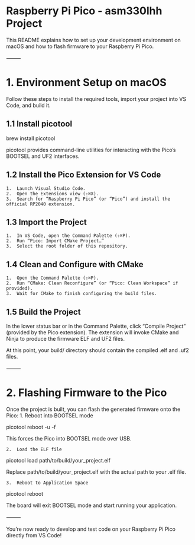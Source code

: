 # Raspberry Pi Pico - asm330lhh Project

This README explains how to set up your development environment on macOS and how to flash firmware to your Raspberry Pi Pico.

⸻

# 1. Environment Setup on macOS

Follow these steps to install the required tools, import your project into VS Code, and build it.

## 1.1 Install picotool

brew install picotool

picotool provides command-line utilities for interacting with the Pico’s BOOTSEL and UF2 interfaces.

## 1.2 Install the Pico Extension for VS Code
	1.	Launch Visual Studio Code.
	2.	Open the Extensions view (⇧⌘X).
	3.	Search for “Raspberry Pi Pico” (or “Pico”) and install the official RP2040 extension.

## 1.3 Import the Project
	1.	In VS Code, open the Command Palette (⇧⌘P).
	2.	Run “Pico: Import CMake Project…”
	3.	Select the root folder of this repository.

## 1.4 Clean and Configure with CMake
	1.	Open the Command Palette (⇧⌘P).
	2.	Run “CMake: Clean Reconfigure” (or “Pico: Clean Workspace” if provided).
	3.	Wait for CMake to finish configuring the build files.

## 1.5 Build the Project

In the lower status bar or in the Command Palette, click “Compile Project” (provided by the Pico extension). The extension will invoke CMake and Ninja to produce the firmware ELF and UF2 files.

At this point, your build/ directory should contain the compiled .elf and .uf2 files.

⸻

# 2. Flashing Firmware to the Pico

Once the project is built, you can flash the generated firmware onto the Pico:
	1.	Reboot into BOOTSEL mode

picotool reboot -u -f

This forces the Pico into BOOTSEL mode over USB.

	2.	Load the ELF file

picotool load path/to/build/your_project.elf

Replace path/to/build/your_project.elf with the actual path to your .elf file.

	3.	Reboot to Application Space

picotool reboot

The board will exit BOOTSEL mode and start running your application.

⸻

You’re now ready to develop and test code on your Raspberry Pi Pico directly from VS Code!